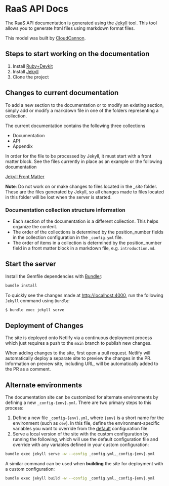 # RaaS API Docs

The RaaS API documentation is generated using the [Jekyll](https://jekyllrb.com/) tool. This tool allows you to generate html files using markdown format files.

This model was built by [CloudCannon](http://cloudcannon.com/).

## Steps to start working on the documentation

  1. Install [Ruby+Devkit](https://rubyinstaller.org/downloads/)
  2. Install [Jekyll](https://jekyllrb.com/)
  3. Clone the project

## Changes to current documentation

To add a new section to the documentation or to modify an existing section, simply add or modify a markdown file in one of the folders representing a collection.

The current documentation contains the following three collections 
* Documentation
* API
* Appendix

In order for the file to be processed by Jekyll, it must start with a front matter block. See the files currently in place as an example or the following documentation

[Jekyll Front Matter](https://jekyllrb.com/docs/front-matter/)

**Note**: Do not work on or make changes to files located in the *_site* folder. These are the files generated by Jekyll, so all changes made to files located in this folder will be lost when the server is started. 

### Documentation collection structure information

* Each section of the documentation is a different collection. This helps organize the content.
* The order of the collections is determined by the position_number fields in the collection configuration in the `_config.yml` file.
* The order of items in a collection is determined by the position_number field in a front matter block in a markdown file, e.g. `introduction.md`.

## Start the server

Install the Gemfile dependencies with [Bundler](http://bundler.io/):

~~~bash
bundle install
~~~

To quickly see the changes made at [http://localhost:4000](http://localhost:4000.com), run the following `Jekyll` command using `Bundle`:

~~~bash
$ bundle exec jekyll serve
~~~

## Deployment of Changes

The site is deployed onto Netlify via a continuous deployment process which just requires a push to the `main` branch to publish new changes.

When adding changes to the site, first open a pull request. Netlify will automatically deploy a separate site to preview the changes in the PR. Information on preview site, including URL, will be automatically added to the PR as a comment.

## Alternate environments

The documentation site can be customized for alternate environments by defining a new `_config-{env}.yml`. There are two primary steps to this process:

1. Define a new file `_config-{env}.yml`, where `{env}` is a short name for the environment (such as `dev`). In this file, define the environment-specific variables you want to override from the [default](_config.yml) configuration file.
2. Serve a local version of the site with the custom configuration by running the following, which will use the default configuration file and override with any variables defined in your custom configuration:

~~~bash
bundle exec jekyll serve -w --config _config.yml,_config-{env}.yml
~~~

A similar command can be used when **building** the site for deployment with a custom configuration:

~~~bash
bundle exec jekyll build -w --config _config.yml,_config-{env}.yml
~~~